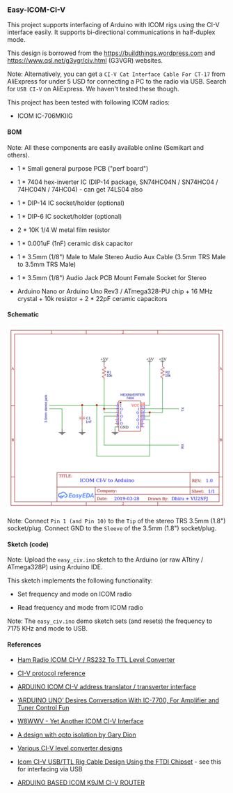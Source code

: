 ### Easy-ICOM-CI-V

This project supports interfacing of Arduino with ICOM rigs using the CI-V
interface easily. It supports bi-directional communications in half-duplex
mode.

This design is borrowed from the https://buildthings.wordpress.com and
https://www.qsl.net/g3vgr/civ.html (G3VGR) websites.

Note: Alternatively, you can get a `CI-V Cat Interface Cable For CT-17` from
AliExpress for under 5 USD for connecting a PC to the radio via USB. Search for
`USB CI-V` on AliExpress. We haven't tested these though.

This project has been tested with following ICOM radios:

- ICOM IC-706MKIIG


#### BOM

Note: All these components are easily available online (Semikart and others).

* 1 * Small general purpose PCB ("perf board")

* 1 * 7404 hex-inverter IC (DIP-14 package, SN74HC04N / SN74HC04 / 74HC04N / 74HC04) - can get 74LS04 also

* 1 * DIP-14 IC socket/holder (optional)

* 1 * DIP-6 IC socket/holder (optional)

* 2 * 10K 1/4 W metal film resistor

* 1 * 0.001uF (1nF) ceramic disk capacitor

* 1 * 3.5mm (1/8") Male to Male Stereo Audio Aux Cable (3.5mm TRS Male to 3.5mm TRS Male)

* 1 * 3.5mm (1/8") Audio Jack PCB Mount Female Socket for Stereo

* Arduino Nano or Arduino Uno Rev3 / ATmega328-PU chip + 16 MHz crystal + 10k resistor + 2 * 22pF ceramic capacitors


#### Schematic

![Easy Schematic](./Schematic_Easy-CI-V_2021-05-29.png)

Note: Connect `Pin 1 (and Pin 10)` to the `Tip` of the stereo TRS 3.5mm (1.8")
socket/plug. Connect GND to the `Sleeve` of the 3.5mm (1.8") socket/plug.


#### Sketch (code)

Note: Upload the `easy_civ.ino` sketch to the Arduino (or raw ATtiny /
ATmega328P) using Arduino IDE.

This sketch implements the following functionality:

- Set frequency and mode on ICOM radio

- Read frequency and mode from ICOM radio

Note: The `easy_civ.ino` demo sketch sets (and resets) the frequency to 7175
KHz and mode to USB.


#### References

- [Ham Radio ICOM CI-V / RS232 To TTL Level Converter][1]

- [CI-V protocol reference][2]

- [ARDUINO ICOM CI-V address translator / transverter interface][3]

- [‘ARDUINO UNO’ Desires Conversation With IC-7700, For Amplifier and Tuner Control Fun][4]

- [W8WWV - Yet Another ICOM CI-V Interface][5]

- [A design with opto isolation by Gary Dion][6]

- [Various CI-V level converter designs][7]

- [Icom CI-V USB/TTL Rig Cable Design Using the FTDI Chipset][8] - see this for interfacing via USB

- [ARDUINO BASED ICOM K9JM CI-V ROUTER][9]

[1]: https://buildthings.wordpress.com/ham-radio-icom-civ-yaesu-kenwood-k3-kx3-7404-hex-inverter-rs232-to-ttl-level-converter-for-arduino-attiny/

[2]: http://www.plicht.de/ekki/civ/index.html

[3]: https://www.qsl.net/on7eq/projects/arduino_icom_ci-v_proxy.htm

[4]: http://www.ve1zac.com/ARDUINO998_project1.htm

[5]: http://www.seed-solutions.com/gregordy/Amateur%20Radio/Experimentation/CIVInterface.htm

[6]: http://www.plicht.de/ekki/civ/if-gary.html

[7]: http://www.plicht.de/ekki/civ/civ-p2.html

[8]: http://www.gdickinson.co.uk/?p=358

[9]: http://k9jm.com/CIV_Router/CI-V%20Router.html
